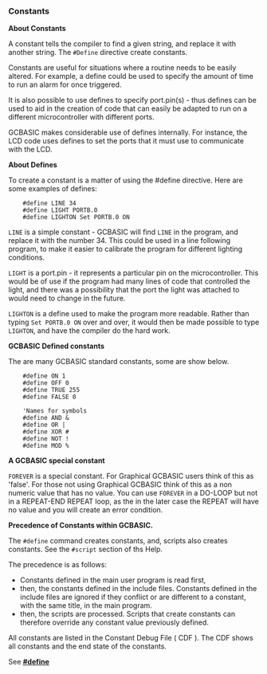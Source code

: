 <div class="section">

<div class="titlepage">

<div>

<div>

### <span id="constants"></span>Constants

</div>

</div>

</div>

<span class="strong">**About Constants**</span>

A constant tells the compiler to find a given string, and replace it
with another string. The `#Define` directive create constants.

Constants are useful for situations where a routine needs to be easily
altered. For example, a define could be used to specify the amount of
time to run an alarm for once triggered.

It is also possible to use defines to specify port.pin(s) - thus defines
can be used to aid in the creation of code that can easily be adapted to
run on a different microcontroller with different ports.

GCBASIC makes considerable use of defines internally. For instance, the
LCD code uses defines to set the ports that it must use to communicate
with the LCD.

<span class="strong">**About Defines**</span>

To create a constant is a matter of using the \#define directive. Here
are some examples of defines:

``` screen
    #define LINE 34
    #define LIGHT PORTB.0
    #define LIGHTON Set PORTB.0 ON
```

`LINE` is a simple constant - GCBASIC will find `LINE` in the program,
and replace it with the number 34. This could be used in a line
following program, to make it easier to calibrate the program for
different lighting conditions.

`LIGHT` is a port.pin - it represents a particular pin on the
microcontroller. This would be of use if the program had many lines of
code that controlled the light, and there was a possibility that the
port the light was attached to would need to change in the future.

`LIGHTON` is a define used to make the program more readable. Rather
than typing `Set PORTB.0 ON` over and over, it would then be made
possible to type `LIGHTON`, and have the compiler do the hard work.

<span class="strong">**GCBASIC Defined constants**</span>

The are many GCBASIC standard constants, some are show below.

``` screen
    #define ON 1
    #define OFF 0
    #define TRUE 255
    #define FALSE 0

    'Names for symbols
    #define AND &
    #define OR |
    #define XOR #
    #define NOT !
    #define MOD %
```

<span class="strong">**A GCBASIC special constant**</span>

`FOREVER` is a special constant. For Graphical GCBASIC users think of
this as 'false'. For those not using Graphical GCBASIC think of this as
a non numeric value that has no value. You can use `FOREVER` in a
DO-LOOP but not in a REPEAT-END REPEAT loop, as the in the later case
the REPEAT will have no value and you will create an error condition.

<span class="strong">**Precedence of Constants within
GCBASIC.**</span>  
  
The `#define` command creates constants, and, scripts also creates
constants. See the `#script` section of ths Help.  
  
The precedence is as follows:

<div class="itemizedlist">

-   Constants defined in the main user program is read first,
-   then, the constants defined in the include files. Constants defined
    in the include files are ignored if they conflict or are different
    to a constant, with the same title, in the main program.
-   then, the scripts are processed. Scripts that create constants can
    therefore override any constant value previously defined.

</div>

All constants are listed in the Constant Debug File ( CDF ). The CDF
shows all constants and the end state of the constants.  
  

See <span
class="strong">**<a href="_define" class="link" title="#DEFINE">#define</a>**</span>

</div>
